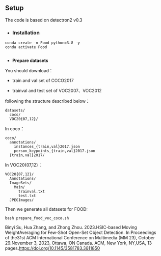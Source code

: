 ## Setup

The code is based on detectron2 v0.3

- ### **Installation**

```
conda create -n Food python=3.8 -y
conda activate Food


```

- **Prepare datasets**

You should download：

- train and val set of COCO2017

- trainval and test set of VOC2007、VOC2012

following the structure described below：

```
datasets/
  coco/
  VOC20{07,12}/
```

In coco：

```
coco/
  annotations/
    instances_{train,val}2017.json
    person_keypoints_{train,val}2017.json
  {train,val}2017/
```

In  VOC20{07,12}：

```
VOC20{07,12}/
  Annotations/
  ImageSets/
    Main/
      trainval.txt
      test.txt
  JPEGImages/
```

Then we generate all datasets for FOOD:

```
bash prepare_food_voc_coco.sh
```

Binyi Su, Hua Zhang, and Zhong Zhou. 2023.HSIC-based Moving WeightAveraging for Few-Shot Open-Set Object Detection. In Proceedings of the31st ACM International Conference on Multimedia (MM 23), October 29.November 3, 2023, Ottawa, ON Canada. ACM, New York, NY,USA, 13 pages.https://doi.org/10.1145/3581783.3611850


